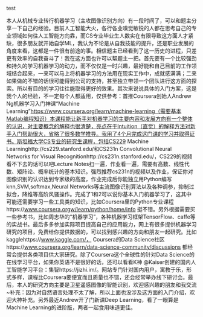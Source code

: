 test

本人从机械专业转行机器学习（主攻图像识别方向）有一段时间了，可以和题主分享一下自己的经验。目前人工智能大火，各行各业嗅觉敏锐的人都在思考自己的专业领域如何往人工智能方向靠，而CS专业毕业生人数实在有限导致这方面人才紧缺，很多朋友就开始自学ML，我认为不论是从自我技能的提升，还是职业发展的角度来看，这都是一件很有前途的事。相信题主已经看到了这一历史的进程，只差更有效率的自我奋斗了！我在这方面也许可以帮题主一把。首先要有一个比较强劲和持久的学习机器学习的动力，而不仅仅是一时兴趣，最好能和自己目前的工作领域结合起来，一来可以马上将机器学习的方法用在现实工作中，成就感满满；二来如果做的不错的话很可能得到公司的支持，甚至独立带领一个团队进行这方面的探索。所以有目的的学习往往能取得更好的效果。其次来说说具体的入门方案，这是我个人的经验，不一定每个人都适用，仅供参考：首推Coursera创始人Andrew Ng机器学习入门神课“Machine Learning”https://www.coursera.org/learn/machine-learning（需要基本Matlab编程知识）本课程能让新手对机器学习的主要内容和发展方向有一个整体的认识，对主要概念的解释也很清楚，亮点在于Intuition（直觉）的解释方法对新手入门帮助很大，省略了很多数学推导。我用了4个月完成这门课的学习并取得证书。斯坦福大学CS专业的研究生课程，包括CS229 Machine Learninghttp://cs229.stanford.edu/和CS231n Convolutional Neural Networks for Visual Recognitionhttp://cs231n.stanford.edu/，CS229的视频看不下去的话可以吧Lecture Notes扫一遍，作业看一遍，需要有高数、线性代数、矩阵论、概率统计的基本知识。强烈推荐cs231n的视频以及作业，保证你对图像识别的认识达到专家级的高度，作业完成后你能独立用Python编写knn,SVM,softmax,Neural Networks等主流图像识别算法以及各种调参，抑制过拟合，降维等高阶风骚操作。完成了1和2可以说你基本入门机器学习了，这其中可能还需要学习一些工具类的知识，比如Coursera里的Python专业课程https://www.coursera.orgw/learn/python/home/info 挺不错。另外根据需要买一些参考书，比如周志华的“机器学习”，各种机器学习框架TensorFlow、caffe等的实战书。最后多多参加实际项目提高自己的应用能力，网上有很多提供机器学习研究的项目，免费给你提供数据的，可以找到感兴趣的方向和朋友一起研究。比如kagglehttps://www.kaggle.com/， Coursera的Data Science社区https://www.coursera.org/learn/data-science-community/discussions 都经常会提供各类项目供大家研究。除了Coursera这个全球性的针对Data Science的在线学习平台，如果你英语不是很好的话，还可以看看K神 @Kaiser创建的国内人工智能学习平台：集智https://jizhi.im/。网站专门针对国内用户，寓教于乐，形式多样，课程比Coursera要便宜而且质量也不错，还会经常举办线下研讨会。最后，本人的研究方向主要是卫星遥感图像的智能识别，欢迎感兴趣的朋友和我交流~补充：因为对自然语言处理不太了解，所以上面也没涉及这方面的入门介绍，欢迎大神补充。另外最近Andrew开了门新课Deep Learning，看了一眼算是Machine Learning的进阶版，两者一起食用味道更佳。
